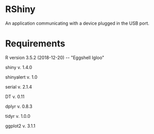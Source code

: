 # RShiny
An application communicating with a device plugged in the USB port.

# Requirements

R version 3.5.2 (2018-12-20) -- "Eggshell Igloo"

shiny v. 1.4.0

shinyalert v. 1.0

serial v. 2.1.4

DT v. 0.11

dplyr v. 0.8.3

tidyr v. 1.0.0

ggplot2 v. 3.1.1
